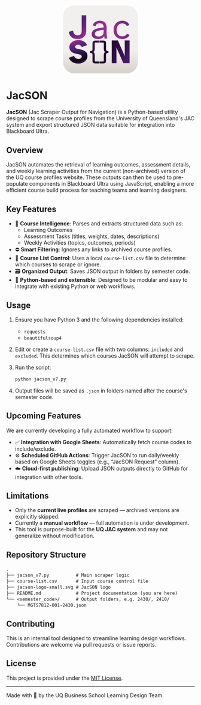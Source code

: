 <p align="center">
  <img src="jacson-logo-small.svg" alt="JacSON Logo" width="200"/>
</p>

# JacSON

**JacSON** (Jac Scraper Output for Navigation) is a Python-based utility designed to scrape course profiles from the University of Queensland's JAC system and export structured JSON data suitable for integration into Blackboard Ultra.

## Overview

JacSON automates the retrieval of learning outcomes, assessment details, and weekly learning activities from the current (non-archived) version of the UQ course profiles website. These outputs can then be used to pre-populate components in Blackboard Ultra using JavaScript, enabling a more efficient course build process for teaching teams and learning designers.

## Key Features

- 🧠 **Course Intelligence**: Parses and extracts structured data such as:
  - Learning Outcomes
  - Assessment Tasks (titles, weights, dates, descriptions)
  - Weekly Activities (topics, outcomes, periods)
- ⛔ **Smart Filtering**: Ignores any links to archived course profiles.
- 📝 **Course List Control**: Uses a local `course-list.csv` file to determine which courses to scrape or ignore.
- 🗃️ **Organized Output**: Saves JSON output in folders by semester code.
- 🧪 **Python-based and extensible**: Designed to be modular and easy to integrate with existing Python or web workflows.

## Usage

1. Ensure you have Python 3 and the following dependencies installed:
   - `requests`
   - `beautifulsoup4`

2. Edit or create a `course-list.csv` file with two columns: `included` and `excluded`. This determines which courses JacSON will attempt to scrape.

3. Run the script:
   ```bash
   python jacson_v7.py
   ```

4. Output files will be saved as `.json` in folders named after the course's semester code.

## Upcoming Features

We are currently developing a fully automated workflow to support:

- ✅ **Integration with Google Sheets**: Automatically fetch course codes to include/exclude.
- ⚙️ **Scheduled GitHub Actions**: Trigger JacSON to run daily/weekly based on Google Sheets toggles (e.g., “JacSON Request” column).
- ☁️ **Cloud-first publishing**: Upload JSON outputs directly to GitHub for integration with other tools.

## Limitations

- Only the **current live profiles** are scraped — archived versions are explicitly skipped.
- Currently a **manual workflow** — full automation is under development.
- This tool is purpose-built for the **UQ JAC system** and may not generalize without modification.

## Repository Structure

```text
.
├── jacson_v7.py          # Main scraper logic
├── course-list.csv       # Input course control file
├── jacson-logo-small.svg # JacSON logo
├── README.md             # Project documentation (you are here)
└── <semester_code>/      # Output folders, e.g. 2430/, 2410/
    └── MGTS7812-001-2430.json
```

## Contributing

This is an internal tool designed to streamline learning design workflows. Contributions are welcome via pull requests or issue reports.

## License

This project is provided under the [MIT License](LICENSE).

---

Made with 🧠 by the UQ Business School Learning Design Team.
